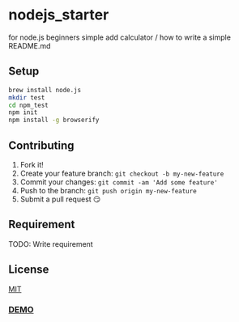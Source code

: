 nodejs_starter
===

for node.js beginners
simple add calculator / how to write a simple README.md

## Setup
```bash
brew install node.js
mkdir test
cd npm_test
npm init
npm install -g browserify
```

## Contributing
1. Fork it!
2. Create your feature branch: `git checkout -b my-new-feature`
3. Commit your changes: `git commit -am 'Add some feature'`
4. Push to the branch: `git push origin my-new-feature`
5. Submit a pull request :smirk:

## Requirement
TODO: Write requirement

## License
[MIT](https://github.com/miri4ech/nodejs_starter/blob/master/LICENSE)

### [DEMO](https://miri4ech.github.io/nodejs_starter/)